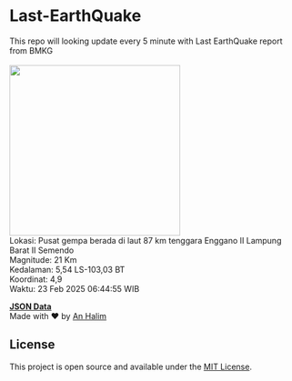 # Last-EarthQuake
This repo will looking update every 5 minute with Last EarthQuake report from BMKG
<br>
<br>
<img src="undefined" width="300"/>
<br>
Lokasi: Pusat gempa berada di laut 87 km tenggara Enggano  II Lampung Barat II Semendo <br>
Magnitude: 21 Km <br>
Kedalaman: 5,54 LS-103,03 BT <br>
Koordinat: 4,9 <br>
Waktu: 23 Feb 2025 06:44:55 WIB <br>

<a href="./data/data.json">**JSON Data**</a>
<br>
Made with ❤️ by <a href="https://github.com/an-halim">An Halim</a>
## License

This project is open source and available under the [MIT License](LICENSE).
